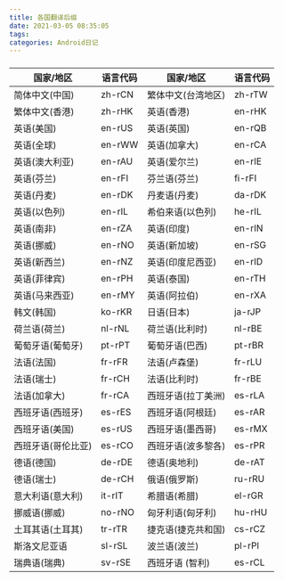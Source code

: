 ```yaml
---
title: 各国翻译后缀
date: 2021-03-05 08:35:05
tags:
categories: Android日记
---
```


### 

| 国家/地区      | 语言代码 | 国家/地区          | 语言代码 |
| -------------- | -------- | ------------------ | -------- |
| 简体中文(中国) | zh-rCN   | 繁体中文(台湾地区) | zh-rTW   |
| 繁体中文(香港) | zh-rHK   | 英语(香港)         | en-rHK   |
| 英语(美国)     | en-rUS   | 英语(英国)         | en-rQB   |
| 英语(全球)     | en-rWW   | 英语(加拿大)       | en-rCA   |
| 英语(澳大利亚) | en-rAU   | 英语(爱尔兰)       | en-rIE   |
| 英语(芬兰)     | en-rFI   | 芬兰语(芬兰)       | fi-rFI   |
| 英语(丹麦)     | en-rDK   | 丹麦语(丹麦)       | da-rDK   |
| 英语(以色列)   | en-rIL   | 希伯来语(以色列)   | he-rIL   |
| 英语(南非)     | en-rZA   | 英语(印度)         | en-rIN   |
| 英语(挪威)     | en-rNO   | 英语(新加坡)       | en-rSG   |
| 英语(新西兰)   | en-rNZ   | 英语(印度尼西亚)   | en-rID   |
| 英语(菲律宾)   | en-rPH   | 英语(泰国)         | en-rTH   |
| 英语(马来西亚) | en-rMY   | 英语(阿拉伯)       | en-rXA   |
|  韩文(韩国)          |  ko-rKR        |   日语(日本)                 |  ja-rJP        |
|  荷兰语(荷兰)              |nl-rNL          |  荷兰语(比利时)                  |       nl-rBE   |
|葡萄牙语(葡萄牙)                | pt-rPT         |  葡萄牙语(巴西)                  |   pt-rBR       |
| 法语(法国)	| fr-rFR	| 法语(卢森堡)	| fr-rLU|
|法语(瑞士)	                | fr-rCH		|法语(比利时)			|fr-rBE|
|法语(加拿大)  	       | fr-rCA		|西班牙语(拉丁美洲)		|es-rLA|
|西班牙语(西班牙)	   |es-rES		|西班牙语(阿根廷)		|es-rAR|
|西班牙语(美国)	   |es-rUS		|西班牙语(墨西哥)		|es-rMX|
|西班牙语(哥伦比亚)	 |es-rCO		|西班牙语(波多黎各)	|	es-rPR|
|德语(德国)	   			|de-rDE	|德语(奥地利)			|	de-rAT|
|德语(瑞士)			|de-rCH	    |俄语(俄罗斯)			|	ru-rRU|
|意大利语(意大利)	|  it-rIT	       |希腊语(希腊)			|	el-rGR|
|挪威语(挪威)		|	no-rNO	  |匈牙利语(匈牙利)	|		hu-rHU|
|土耳其语(土耳其)		|tr-rTR	  |捷克语(捷克共和国)		|	cs-rCZ|
|斯洛文尼亚语		| sl-rSL		  | 波兰语(波兰)			|	pl-rPl|
|瑞典语(瑞典)		|	sv-rSE	    | 西班牙语 (智利)			| es-rCL |


​			
​		
​			
​			
​			
​			
​			

